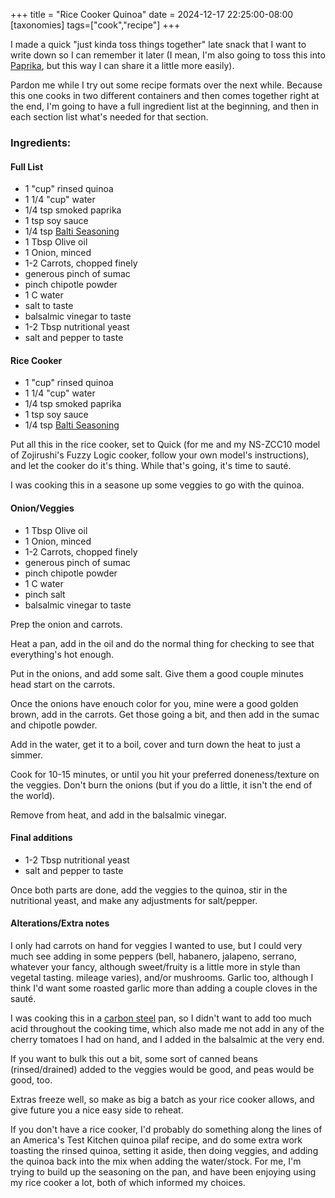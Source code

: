 +++
title = "Rice Cooker Quinoa"
date = 2024-12-17 22:25:00-08:00
[taxonomies]
tags=["cook","recipe"]
+++

I made a quick "just kinda toss things together" late snack that I want to write down so I can remember it later (I mean, I'm also going to toss this into [Paprika](https://www.paprikaapp.com/), but this way I can share it a little more easily). 

Pardon me while I try out some recipe formats over the next while. Because this one cooks in two different containers and then comes together right at the end, I'm going to have a full ingredient list at the beginning, and then in each section list what's needed for that section.

### Ingredients:
#### Full List
* 1 "cup" rinsed quinoa
* 1 1/4 "cup" water
* 1/4 tsp smoked paprika
* 1 tsp soy sauce
* 1/4 tsp [Balti Seasoning](https://www.penzeys.com/online-catalog/balti-seasoning/c-24/p-126/pd-s)
* 1 Tbsp Olive oil
* 1 Onion, minced
* 1-2 Carrots, chopped finely
* generous pinch of sumac
* pinch chipotle powder
* 1 C water
* salt to taste
* balsalmic vinegar to taste
* 1-2 Tbsp nutritional yeast
* salt and pepper to taste

#### Rice Cooker
* 1 "cup" rinsed quinoa
* 1 1/4 "cup" water
* 1/4 tsp smoked paprika
* 1 tsp soy sauce
* 1/4 tsp [Balti Seasoning](https://www.penzeys.com/online-catalog/balti-seasoning/c-24/p-126/pd-s)

Put all this in the rice cooker, set to Quick (for me and my NS-ZCC10 model of Zojirushi's Fuzzy Logic cooker, follow your own model's instructions), and let the cooker do it's thing. While that's going, it's time to sauté.

I was cooking this in a seasone up some veggies to go with the quinoa.

#### Onion/Veggies
* 1 Tbsp Olive oil
* 1 Onion, minced
* 1-2 Carrots, chopped finely
* generous pinch of sumac
* pinch chipotle powder
* 1 C water
* pinch salt
* balsalmic vinegar to taste

Prep the onion and carrots. 

Heat a pan, add in the oil and do the normal thing for checking to see that everything's hot enough. 

Put in the onions, and add some salt. Give them a good couple minutes head start on the carrots. 

Once the onions have enouch color for you, mine were a good golden brown, add in the carrots. Get those going a bit, and then add in the sumac and chipotle powder. 

Add in the water, get it to a boil, cover and turn down the heat to just a simmer. 

Cook for 10-15 minutes, or until you hit your preferred doneness/texture on the veggies. Don't burn the onions (but if you do a little, it isn't the end of the world). 

Remove from heat, and add in the balsalmic vinegar.

#### Final additions
* 1-2 Tbsp nutritional yeast
* salt and pepper to taste

Once both parts are done, add the veggies to the quinoa, stir in the nutritional yeast, and make any adjustments for salt/pepper. 

#### Alterations/Extra notes
I only had carrots on hand for veggies I wanted to use, but I could very much see adding in some peppers (bell, habanero, jalapeno, serrano, whatever your fancy, although sweet/fruity is a little more in style than vegetal tasting. mileage varies), and/or mushrooms. Garlic too, although I think I'd want some roasted garlic more than adding a couple cloves in the sauté.

I was cooking this in a [carbon steel](https://www.stratacookware.com/product-page/10-strata-carbon-steel-clad-frying-pan) pan, so I didn't want to add too much acid throughout the cooking time, which also made me not add in any of the cherry tomatoes I had on hand, and I added in the balsalmic at the very end. 

If you want to bulk this out a bit, some sort of canned beans (rinsed/drained) added to the veggies would be good, and peas would be good, too. 

Extras freeze well, so make as big a batch as your rice cooker allows, and give future you a nice easy side to reheat.

If you don't have a rice cooker, I'd probably do something along the lines of an America's Test Kitchen quinoa pilaf recipe, and do some extra work toasting the rinsed quinoa, setting it aside, then doing veggies, and adding the quinoa back into the mix when adding the water/stock. For me, I'm trying to build up the seasoning on the pan, and have been enjoying using my rice cooker a lot, both of which informed my choices.